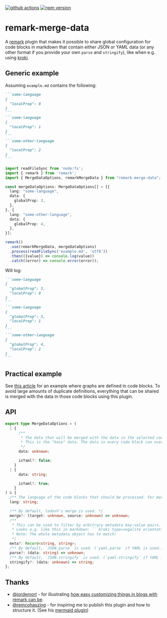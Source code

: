 [![github actions](https://github.com/s-h-a-d-o-w/remark-merge-data/actions/workflows/ci.yaml/badge.svg)](https://github.com/s-h-a-d-o-w/remark-merge-data/actions/workflows/ci.yaml)
[![npm version](https://img.shields.io/npm/v/remark-merge-data)](https://www.npmjs.com/package/remark-merge-data)

# remark-merge-data

A [remark](https://remark.js.org) plugin that makes it possible to share global configuration for code blocks in markdown that contain either JSON or YAML data (or any other format if you provide your own `parse` and `stringify`), like when e.g. using [kroki](https://github.com/show-docs/remark-kroki).

## Generic example

Assuming `example.md` contains the following:

````markdown
```some-language
{
  "localProp": 0
}
```
```some-language
{
  "localProp": 1
}
```
```some-other-language
{
  "localProp": 2
}
```
````

```typescript
import readFileSync from 'node:fs';
import { remark } from 'remark';
import { MergeDataOptions, remarkMergeData } from "remark-merge-data";

const mergeDataOptions: MergeDataOptions[] = [{
  lang: "some-language",
  data: {
    globalProp: 3,
  },
}, {
  lang: "some-other-language",
  data: {
    globalProp: 4,
  },
}];

remark()
  .use(remarkMergeData, mergeDataOptions)
  .process(readFileSync('example.md', 'utf8'))
  .then(({value}) => console.log(value))
  .catch((error) => console.error(error));
```

Will log:

````markdown
```some-language
{
  "globalProp": 3,
  "localProp": 0
}
```
```some-language
{
  "globalProp": 3,
  "localProp": 1
}
```
```some-other-language
{
  "globalProp": 4,
  "localProp": 2
}
```
````

## Practical example

See [this article](https://aop.software/blog/2025-02-17_graphs-in-blogs/#shared-graph-config) for an example where graphs are defined in code blocks. To avoid large amounts of duplicate definitions, everything that can be shared is merged with the data in those code blocks using this plugin.

## API

```typescript
export type MergeDataOptions = (
  | {
      /**
       * The data that will be merged with the data in the selected code blocks.
       * This is the "base" data. The data in every code block can overwrite the global data specified here.
       */
      data: unknown;

      isYaml?: false;
    }
  | {
      data: string;

      isYaml?: true;
    }
) & {
  /** The language of the code blocks that should be processed. For more specific filtering, use `meta` in addition. */
  lang: string;

  /** By default, lodash's merge is used. */
  merge?: (target: unknown, source: unknown) => unknown;
  /**
   * This can be used to filter by arbitrary metadata key-value pairs.
   * Looks e.g. like this in markdown: ```kroki type=vegalite orientation=horizontal
   * Note: The whole metadata object has to match!
   */
  meta?: Record<string, string>;
  /** By default, `JSON.parse` is used. (`yaml.parse` if YAML is used.) */
  parse?: (data: string) => unknown;
  /** By default, `JSON.stringify` is used. (`yaml.stringify` if YAML is used.) */
  stringify?: (data: unknown) => string;
};
```

## Thanks

- [@jordemort](https://github.com/jordemort) - for illustrating [how easy customizing things in blogs with remark can be](https://jordemort.dev/blog/remark-all-the-things/).
- [@remcohaszing](https://github.com/remcohaszing) - for inspiring me to publish this plugin and how to structure it. (See his [mermaid plugin](https://github.com/remcohaszing/remark-mermaidjs/tree/main))
